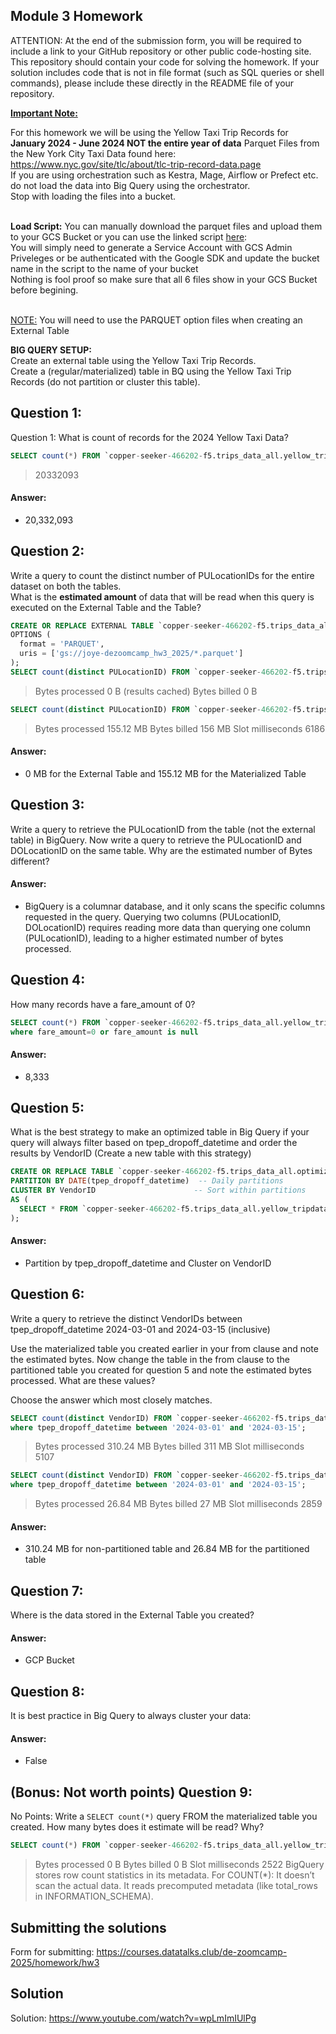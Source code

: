 ## Module 3 Homework

ATTENTION: At the end of the submission form, you will be required to include a link to your GitHub repository or other public code-hosting site. 
This repository should contain your code for solving the homework. If your solution includes code that is not in file format (such as SQL queries or 
shell commands), please include these directly in the README file of your repository.

<b><u>Important Note:</b></u> <p> For this homework we will be using the Yellow Taxi Trip Records for **January 2024 - June 2024 NOT the entire year of data** 
Parquet Files from the New York
City Taxi Data found here: </br> https://www.nyc.gov/site/tlc/about/tlc-trip-record-data.page </br>
If you are using orchestration such as Kestra, Mage, Airflow or Prefect etc. do not load the data into Big Query using the orchestrator.</br> 
Stop with loading the files into a bucket. </br></br>

**Load Script:** You can manually download the parquet files and upload them to your GCS Bucket or you can use the linked script [here](./load_yellow_taxi_data.py):<br>
You will simply need to generate a Service Account with GCS Admin Priveleges or be authenticated with the Google SDK and update the bucket name in the script to the name of your bucket<br>
Nothing is fool proof so make sure that all 6 files show in your GCS Bucket before begining.</br><br>

<u>NOTE:</u> You will need to use the PARQUET option files when creating an External Table</br>

<b>BIG QUERY SETUP:</b></br>
Create an external table using the Yellow Taxi Trip Records. </br>
Create a (regular/materialized) table in BQ using the Yellow Taxi Trip Records (do not partition or cluster this table). </br>
</p>

## Question 1:
Question 1: What is count of records for the 2024 Yellow Taxi Data?
```sql
SELECT count(*) FROM `copper-seeker-466202-f5.trips_data_all.yellow_tripdata_2024_01-06`
```
>20332093

#### Answer:
- 20,332,093



## Question 2:
Write a query to count the distinct number of PULocationIDs for the entire dataset on both the tables.</br> 
What is the **estimated amount** of data that will be read when this query is executed on the External Table and the Table?
```sql
CREATE OR REPLACE EXTERNAL TABLE `copper-seeker-466202-f5.trips_data_all.external_yellow_tripdata_2024_01-06`
OPTIONS (
  format = 'PARQUET',
  uris = ['gs://joye-dezoomcamp_hw3_2025/*.parquet']
);
SELECT count(distinct PULocationID) FROM `copper-seeker-466202-f5.trips_data_all.external_yellow_tripdata_2024_01-06`;
```
>Bytes processed
0 B (results cached)
Bytes billed
0 B

```sql
SELECT count(distinct PULocationID) FROM `copper-seeker-466202-f5.trips_data_all.yellow_tripdata_2024_01-06`;
```
>Bytes processed
155.12 MB
Bytes billed
156 MB
Slot milliseconds
6186

#### Answer:
- 0 MB for the External Table and 155.12 MB for the Materialized Table

## Question 3:
Write a query to retrieve the PULocationID from the table (not the external table) in BigQuery. Now write a query to retrieve the PULocationID and DOLocationID on the same table. Why are the estimated number of Bytes different?
#### Answer:
- BigQuery is a columnar database, and it only scans the specific columns requested in the query. Querying two columns (PULocationID, DOLocationID) requires 
reading more data than querying one column (PULocationID), leading to a higher estimated number of bytes processed.

## Question 4:
How many records have a fare_amount of 0?
```sql
SELECT count(*) FROM `copper-seeker-466202-f5.trips_data_all.yellow_tripdata_2024_01-06`
where fare_amount=0 or fare_amount is null
```

#### Answer:
- 8,333

## Question 5:
What is the best strategy to make an optimized table in Big Query if your query will always filter based on tpep_dropoff_datetime and order the results by VendorID (Create a new table with this strategy)
```sql
CREATE OR REPLACE TABLE `copper-seeker-466202-f5.trips_data_all.optimized_yellow_tripdata_2024_01-06`
PARTITION BY DATE(tpep_dropoff_datetime)  -- Daily partitions
CLUSTER BY VendorID                      -- Sort within partitions
AS (
  SELECT * FROM `copper-seeker-466202-f5.trips_data_all.yellow_tripdata_2024_01-06`
);
```

#### Answer:
- Partition by tpep_dropoff_datetime and Cluster on VendorID

## Question 6:
Write a query to retrieve the distinct VendorIDs between tpep_dropoff_datetime
2024-03-01 and 2024-03-15 (inclusive)</br>

Use the materialized table you created earlier in your from clause and note the estimated bytes. Now change the table in the from clause to the partitioned table you created for question 5 and note the estimated bytes processed. What are these values? </br>

Choose the answer which most closely matches.</br> 
```sql
SELECT count(distinct VendorID) FROM `copper-seeker-466202-f5.trips_data_all.yellow_tripdata_2024_01-06`
where tpep_dropoff_datetime between '2024-03-01' and '2024-03-15';
```
>Bytes processed
310.24 MB
Bytes billed
311 MB
Slot milliseconds
5107

```sql
SELECT count(distinct VendorID) FROM `copper-seeker-466202-f5.trips_data_all.optimized_yellow_tripdata_2024_01-06`
where tpep_dropoff_datetime between '2024-03-01' and '2024-03-15';
```
>Bytes processed
26.84 MB
Bytes billed
27 MB
Slot milliseconds
2859

#### Answer:
- 310.24 MB for non-partitioned table and 26.84 MB for the partitioned table


## Question 7: 
Where is the data stored in the External Table you created?

#### Answer:
- GCP Bucket


## Question 8:
It is best practice in Big Query to always cluster your data:

#### Answer:
- False


## (Bonus: Not worth points) Question 9:
No Points: Write a `SELECT count(*)` query FROM the materialized table you created. How many bytes does it estimate will be read? Why?
```sql
SELECT count(*) FROM `copper-seeker-466202-f5.trips_data_all.yellow_tripdata_2024_01-06`;
```
>Bytes processed
0 B
Bytes billed
0 B
Slot milliseconds
2522
>BigQuery stores row count statistics in its metadata. For COUNT(*):
It doesn’t scan the actual data.
It reads precomputed metadata (like total_rows in INFORMATION_SCHEMA).

## Submitting the solutions

Form for submitting: https://courses.datatalks.club/de-zoomcamp-2025/homework/hw3

## Solution

Solution: https://www.youtube.com/watch?v=wpLmImIUlPg
